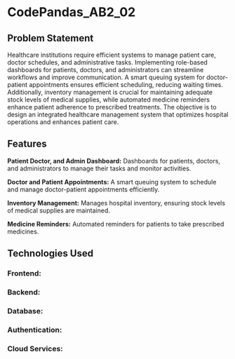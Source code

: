 # CodePandas_AB2_02
## Problem Statement
Healthcare institutions require efficient systems to manage patient care, doctor schedules, and administrative tasks. Implementing role-based dashboards for patients, doctors, and administrators can streamline workflows and improve communication. A smart queuing system for doctor-patient appointments ensures efficient scheduling, reducing waiting times. Additionally, inventory management is crucial for maintaining adequate stock levels of medical supplies, while automated medicine reminders enhance patient adherence to prescribed treatments. The objective is to design an integrated healthcare management system that optimizes hospital operations and enhances patient care.

## Features
**Patient Doctor, and Admin Dashboard:** Dashboards for patients, doctors, and administrators to manage their tasks and monitor activities.  

**Doctor and Patient Appointments:** A smart queuing system to schedule and manage doctor-patient appointments efficiently.  

**Inventory Management:** Manages hospital inventory, ensuring stock levels of medical supplies are maintained.  

**Medicine Reminders:** Automated reminders for patients to take prescribed medicines.  


## Technologies Used
  ### Frontend: 
  ### Backend: 
  ### Database: 
  ### Authentication: 
  ### Cloud Services: 
